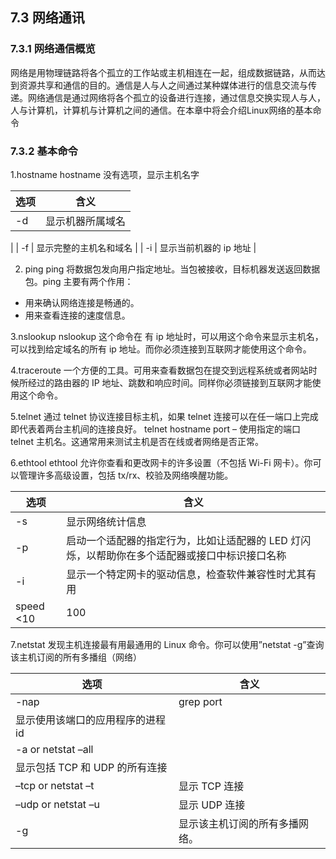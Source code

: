 ## 7.3 网络通讯
### 7.3.1 网络通信概览
网络是用物理链路将各个孤立的工作站或主机相连在一起，组成数据链路，从而达到资源共享和通信的目的。通信是人与人之间通过某种媒体进行的信息交流与传递。网络通信是通过网络将各个孤立的设备进行连接，通过信息交换实现人与人，人与计算机，计算机与计算机之间的通信。在本章中将会介绍Linux网络的基本命令
### 7.3.2 基本命令
1.hostname
hostname 没有选项，显示主机名字

| 选项 | 含义 |
| --- | --- |
| -d | 显示机器所属域名
 |
| -f | 显示完整的主机名和域名
 |
| -i | 显示当前机器的 ip 地址
 |


2. ping
ping 将数据包发向用户指定地址。当包被接收，目标机器发送返回数据包。ping 主要有两个作用：

- 用来确认网络连接是畅通的。
- 用来查看连接的速度信息。

3.nslookup
nslookup 这个命令在 有 ip 地址时，可以用这个命令来显示主机名，可以找到给定域名的所有 ip 地址。而你必须连接到互联网才能使用这个命令。

4.traceroute
一个方便的工具。可用来查看数据包在提交到远程系统或者网站时候所经过的路由器的 IP 地址、跳数和响应时间。同样你必须链接到互联网才能使用这个命令。

5.telnet
通过 telnet 协议连接目标主机，如果 telnet 连接可以在任一端口上完成即代表着两台主机间的连接良好。
telnet hostname port – 使用指定的端口 telnet 主机名。这通常用来测试主机是否在线或者网络是否正常。

6.ethtool
ethtool 允许你查看和更改网卡的许多设置（不包括 Wi-Fi 网卡）。你可以管理许多高级设置，包括 tx/rx、校验及网络唤醒功能。

| 选项 | 含义 |
| --- | --- |
| -s | 显示网络统计信息 |
| -p | 启动一个适配器的指定行为，比如让适配器的 LED 灯闪烁，以帮助你在多个适配器或接口中标识接口名称 |
| -i | 显示一个特定网卡的驱动信息，检查软件兼容性时尤其有用 |
| speed <10|100|1000> | 设置适配器的连接速度，单位是 Mbps |

7.netstat
发现主机连接最有用最通用的 Linux 命令。你可以使用”netstat -g”查询该主机订阅的所有多播组（网络）

| 选项 | 含义 |
| --- | --- |
| -nap | grep port
 | 显示使用该端口的应用程序的进程 id |
| -a or netstat –all
 | 显示包括 TCP 和 UDP 的所有连接 |
| –tcp or netstat –t  | 显示 TCP 连接 |
| –udp or netstat –u | 显示 UDP 连接 |
| -g | 显示该主机订阅的所有多播网络。 |

## 
### 

